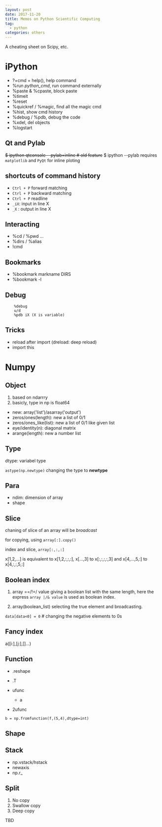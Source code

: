 ```yaml
---
layout: post
date: 2017-11-20
title: Memos on Python Scientific Computing 
tag: 
  - python
categories: others
---
```


A cheating sheet on Scipy, etc.

# iPython

- ?+cmd = help(), help command
- %run _python_cmd_, run command externally
- %paste & %cpaste, block paste
- %timeit
- %reset
- %quickref / %magic, find all the magic cmd
- %hist, show cmd history
- %debug / %pdb, debug the code
- %xdel, del objects
- %logstart

## Qt and Pylab
~~$ ipython qtconsole --pylab=inline # old feature~~
$ ipython --pylab
requires `matplotlib` and `PyQt` for inline ploting

## shortcuts of command history

- `Ctrl + P` forward matching
- `Ctrl + P` backward matching
- `Ctrl + P` readline
- `_iX`: input in line X
- `_X` : output in line X

## Interacting

- %cd / %pwd ...
- %dirs / %alias
- !cmd

## Bookmarks

- %bookmark markname DIRS
- %bookmark -l

## Debug

````````````````````````````````````
    %debug
    u/d
    %pdb iX (X is variable)
````````````````````````````````````

## Tricks

- reload after import (dreload: deep reload)
- import this 


# Numpy

## Object

1. based on ndarrry
2. basicly, type in np is float64

- new: array('list')/asarray('output')
- zeros/ones(length): new a list of 0/1
- zeros/ones_like(list): new a list of 0/1 like given list
- eye/identity(n): diagonal matrix
- arange(length): new a number list

## Type

dtype: variabel type

`astype(np.newtype)` changing the type to **newtype**

## Para

- ndim: dimension of array
- shape

## Slice

chaning of slice of an array will be *broadcast* 

for copying, using `array[:].copy()`

index and slice, `array[:,:,:]`

x[1,2,...] is equivalent to x[1,2,:,:,:],
x[...,3] to x[:,:,:,:,3] and
x[4,...,5,:] to x[4,:,:,5,:]


## Boolean index

1. array ==/!=/ value giving a boolean list with the same length, here the express `array |/& value` is used as boolean index.

2. array(boolean_list) selecting the true element and broadcasting.

`data[data<0] = 0` # changing the negative elements to 0s

## Fancy index

a([i:],[j:],[]...)

## Function

- .reshape
- .T

- ufunc
  - a
- 2ufunc

`b = np.fromfunction(f,(5,4),dtype=int)`

## Shape

## Stack

- np.vstack/hstack
- newaxis
- np.r_

## Split

1. No copy
2. Swallow copy
3. Deep copy

TBD